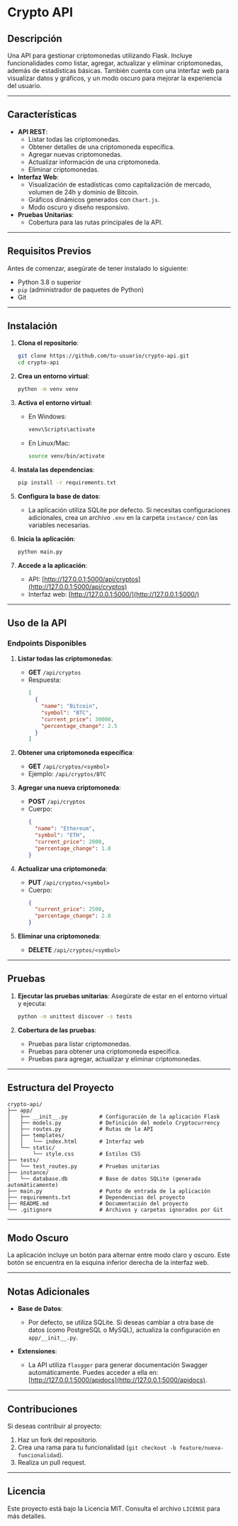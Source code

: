 # Crypto API

## Descripción
Una API para gestionar criptomonedas utilizando Flask. Incluye funcionalidades como listar, agregar, actualizar y eliminar criptomonedas, además de estadísticas básicas. También cuenta con una interfaz web para visualizar datos y gráficos, y un modo oscuro para mejorar la experiencia del usuario.

---

## Características
- **API REST**:
  - Listar todas las criptomonedas.
  - Obtener detalles de una criptomoneda específica.
  - Agregar nuevas criptomonedas.
  - Actualizar información de una criptomoneda.
  - Eliminar criptomonedas.
- **Interfaz Web**:
  - Visualización de estadísticas como capitalización de mercado, volumen de 24h y dominio de Bitcoin.
  - Gráficos dinámicos generados con `Chart.js`.
  - Modo oscuro y diseño responsivo.
- **Pruebas Unitarias**:
  - Cobertura para las rutas principales de la API.

---

## Requisitos Previos
Antes de comenzar, asegúrate de tener instalado lo siguiente:
- Python 3.8 o superior
- `pip` (administrador de paquetes de Python)
- Git

---

## Instalación

1. **Clona el repositorio**:
   ```bash
   git clone https://github.com/tu-usuario/crypto-api.git
   cd crypto-api
   ```

2. **Crea un entorno virtual**:
   ```bash
   python -m venv venv
   ```

3. **Activa el entorno virtual**:
   - En Windows:
     ```bash
     venv\Scripts\activate
     ```
   - En Linux/Mac:
     ```bash
     source venv/bin/activate
     ```

4. **Instala las dependencias**:
   ```bash
   pip install -r requirements.txt
   ```

5. **Configura la base de datos**:
   - La aplicación utiliza SQLite por defecto. Si necesitas configuraciones adicionales, crea un archivo `.env` en la carpeta `instance/` con las variables necesarias.

6. **Inicia la aplicación**:
   ```bash
   python main.py
   ```

7. **Accede a la aplicación**:
   - API: [http://127.0.0.1:5000/api/cryptos](http://127.0.0.1:5000/api/cryptos)
   - Interfaz web: [http://127.0.0.1:5000/](http://127.0.0.1:5000/)

---

## Uso de la API

### Endpoints Disponibles

1. **Listar todas las criptomonedas**:
   - **GET** `/api/cryptos`
   - Respuesta:
     ```json
     [
       {
         "name": "Bitcoin",
         "symbol": "BTC",
         "current_price": 30000,
         "percentage_change": 2.5
       }
     ]
     ```

2. **Obtener una criptomoneda específica**:
   - **GET** `/api/cryptos/<symbol>`
   - Ejemplo: `/api/cryptos/BTC`

3. **Agregar una nueva criptomoneda**:
   - **POST** `/api/cryptos`
   - Cuerpo:
     ```json
     {
       "name": "Ethereum",
       "symbol": "ETH",
       "current_price": 2000,
       "percentage_change": 1.8
     }
     ```

4. **Actualizar una criptomoneda**:
   - **PUT** `/api/cryptos/<symbol>`
   - Cuerpo:
     ```json
     {
       "current_price": 2500,
       "percentage_change": 2.0
     }
     ```

5. **Eliminar una criptomoneda**:
   - **DELETE** `/api/cryptos/<symbol>`

---

## Pruebas

1. **Ejecutar las pruebas unitarias**:
   Asegúrate de estar en el entorno virtual y ejecuta:
   ```bash
   python -m unittest discover -s tests
   ```

2. **Cobertura de las pruebas**:
   - Pruebas para listar criptomonedas.
   - Pruebas para obtener una criptomoneda específica.
   - Pruebas para agregar, actualizar y eliminar criptomonedas.

---

## Estructura del Proyecto

```
crypto-api/
├── app/
│   ├── __init__.py          # Configuración de la aplicación Flask
│   ├── models.py            # Definición del modelo Cryptocurrency
│   ├── routes.py            # Rutas de la API
│   ├── templates/
│   │   └── index.html       # Interfaz web
│   └── static/
│       └── style.css        # Estilos CSS
├── tests/
│   └── test_routes.py       # Pruebas unitarias
├── instance/
│   └── database.db          # Base de datos SQLite (generada automáticamente)
├── main.py                  # Punto de entrada de la aplicación
├── requirements.txt         # Dependencias del proyecto
├── README.md                # Documentación del proyecto
└── .gitignore               # Archivos y carpetas ignorados por Git
```

---

## Modo Oscuro

La aplicación incluye un botón para alternar entre modo claro y oscuro. Este botón se encuentra en la esquina inferior derecha de la interfaz web.

---

## Notas Adicionales

- **Base de Datos**:
  - Por defecto, se utiliza SQLite. Si deseas cambiar a otra base de datos (como PostgreSQL o MySQL), actualiza la configuración en `app/__init__.py`.

- **Extensiones**:
  - La API utiliza `flasgger` para generar documentación Swagger automáticamente. Puedes acceder a ella en: [http://127.0.0.1:5000/apidocs](http://127.0.0.1:5000/apidocs).

---

## Contribuciones

Si deseas contribuir al proyecto:
1. Haz un fork del repositorio.
2. Crea una rama para tu funcionalidad (`git checkout -b feature/nueva-funcionalidad`).
3. Realiza un pull request.

---

## Licencia

Este proyecto está bajo la Licencia MIT. Consulta el archivo `LICENSE` para más detalles.